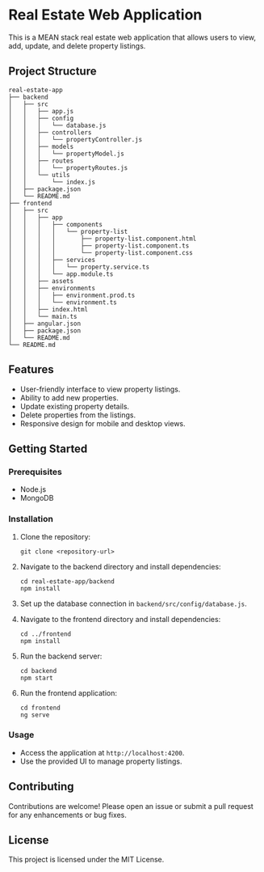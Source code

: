 # Real Estate Web Application

This is a MEAN stack real estate web application that allows users to view, add, update, and delete property listings.

## Project Structure

```
real-estate-app
├── backend
│   ├── src
│   │   ├── app.js
│   │   ├── config
│   │   │   └── database.js
│   │   ├── controllers
│   │   │   └── propertyController.js
│   │   ├── models
│   │   │   └── propertyModel.js
│   │   ├── routes
│   │   │   └── propertyRoutes.js
│   │   └── utils
│   │       └── index.js
│   ├── package.json
│   └── README.md
├── frontend
│   ├── src
│   │   ├── app
│   │   │   ├── components
│   │   │   │   └── property-list
│   │   │   │       ├── property-list.component.html
│   │   │   │       ├── property-list.component.ts
│   │   │   │       └── property-list.component.css
│   │   │   ├── services
│   │   │   │   └── property.service.ts
│   │   │   └── app.module.ts
│   │   ├── assets
│   │   ├── environments
│   │   │   ├── environment.prod.ts
│   │   │   └── environment.ts
│   │   ├── index.html
│   │   └── main.ts
│   ├── angular.json
│   ├── package.json
│   └── README.md
└── README.md
```

## Features

- User-friendly interface to view property listings.
- Ability to add new properties.
- Update existing property details.
- Delete properties from the listings.
- Responsive design for mobile and desktop views.

## Getting Started

### Prerequisites

- Node.js
- MongoDB

### Installation

1. Clone the repository:
   ```
   git clone <repository-url>
   ```

2. Navigate to the backend directory and install dependencies:
   ```
   cd real-estate-app/backend
   npm install
   ```

3. Set up the database connection in `backend/src/config/database.js`.

4. Navigate to the frontend directory and install dependencies:
   ```
   cd ../frontend
   npm install
   ```

5. Run the backend server:
   ```
   cd backend
   npm start
   ```

6. Run the frontend application:
   ```
   cd frontend
   ng serve
   ```

### Usage

- Access the application at `http://localhost:4200`.
- Use the provided UI to manage property listings.

## Contributing

Contributions are welcome! Please open an issue or submit a pull request for any enhancements or bug fixes.

## License

This project is licensed under the MIT License.
